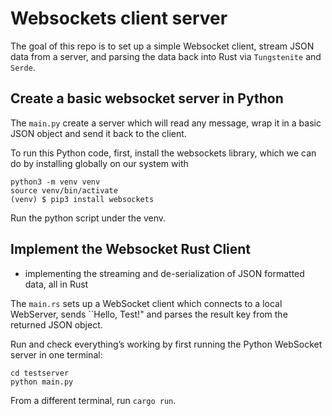 # Websockets client server

The goal of this repo is to set up a simple Websocket client, stream
JSON data from a server, and parsing the data back into Rust via `Tungstenite` and `Serde`.

## Create a basic websocket server in Python
The `main.py` create a server which will read any message, wrap it in a basic JSON object and send it back to the client.

To run this Python code, first, install the websockets library, which we can do by installing globally on our system with
```
python3 -m venv venv
source venv/bin/activate
(venv) $ pip3 install websockets
```

Run the python script under the venv.

## Implement the Websocket Rust Client
* implementing the streaming and de-serialization of JSON formatted data, all in Rust

The `main.rs` sets up a WebSocket client which connects to a local WebServer, sends ``Hello, Test!" and parses the result key from the returned JSON object.

Run and check everything’s working by first running the Python WebSocket server in one terminal:

```
cd testserver
python main.py

```

From a different terminal, run
`cargo run`.